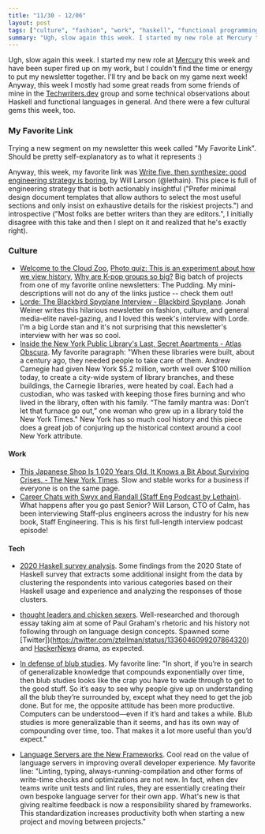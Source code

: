 ```yaml
---
title: "11/30 - 12/06"
layout: post
tags: ["culture", "fashion", "work", "haskell", "functional programming", "language servers"]
summary: "Ugh, slow again this week. I started my new role at Mercury this week and have been super fired up on my work, but I couldn't find the time or energy to put my newsletter together.  I'll try and be back on my game next week!  Anyway, this week I mostly had some great reads from some friends of mine in the Techwriters.dev group and some technical observations about Haskell and functional languages in general.  And there were a few cultural gems this week, too."
---
```


Ugh, slow again this week. I started my new role at [Mercury](https://mercury.com/about) this week and have been super fired up on my work, but I couldn't find the time or energy to put my newsletter together.  I'll try and be back on my game next week!  Anyway, this week I mostly had some great reads from some friends of mine in the [Techwriters.dev](https://techwriters.dev/) group and some technical observations about Haskell and functional languages in general.  And there were a few cultural gems this week, too.  

### My Favorite Link

Trying a new segment on my newsletter this week called "My Favorite Link".  Should be pretty self-explanatory as to what it represents :)

Anyway, this week, my favorite link was [Write five, then synthesize: good engineering strategy is boring.](https://lethain.com/good-engineering-strategy-is-boring/) by Will Larson (@lethain).  This piece is full of engineering strategy that is both actionably insightful ("Prefer minimal design document templates that allow authors to select the most useful sections and only insist on exhaustive details for the riskiest projects.") and introspective ("Most folks are better writers than they are editors.", I initially disagree with this take and then I slept on it and realized that he's exactly right).

### Culture

* [Welcome to the Cloud Zoo](https://pudding.cool/2020/11/cloud-zoo/), [Photo quiz: This is an experiment about how we view history](https://pudding.cool/2020/10/photo-history/), [Why are K-pop groups so big?](https://pudding.cool/2020/10/kpop/)    Big batch of projects from one of my favorite online newsletters: The Pudding.  My mini-descriptions will not do any of the links justice -- check them out!  
* [Lorde: The Blackbird Spyplane Interview - Blackbird Spyplane](https://www.blackbirdspyplane.com/p/lorde-the-blackbird-spyplane-interview).  Jonah Weiner writes this hilarious newsletter on fashion, culture, and general media-elite navel-gazing, and I loved this week's interview with Lorde.  I'm a big Lorde stan and it's not surprising that this newsletter's interview with her was so cool.  
* [Inside the New York Public Library's Last, Secret Apartments - Atlas Obscura](https://www.atlasobscura.com/articles/inside-the-new-york-public-librarys-last-secret-apartments).  My favorite paragraph: "When these libraries were built, about a century ago, they needed people to take care of them. Andrew Carnegie had given New York $5.2 million, worth well over $100 million today, to create a city-wide system of library branches, and these buildings, the Carnegie libraries, were heated by coal. Each had a custodian, who was tasked with keeping those fires burning and who lived in the library, often with his family. “The family mantra was: Don’t let that furnace go out,” one woman who grew up in a library told the New York Times."  New York has so much cool history and this piece does a great job of conjuring up the historical context around a cool New York attribute.  

#### Work

* [This Japanese Shop Is 1,020 Years Old. It Knows a Bit About Surviving Crises. - The New York Times](https://www.nytimes.com/2020/12/02/business/japan-old-companies.html).  Slow and stable works for a business if everyone is on the same page.
* [Career Chats with Swyx and Randall (Staff Eng Podcast by Lethain)](https://share.transistor.fm/s/d499230a).  What happens after you go past Senior? Will Larson, CTO of Calm, has been interviewing Staff-plus engineers across the industry for his new book, Staff Engineering. This is his first full-length interview podcast episode!

#### Tech

* [2020 Haskell survey analysis](https://www.ariis.it/static/articles/2020-haskell-survey-analysis/page.html).  Some findings from the 2020 State of Haskell survey that extracts some additional insight from the data by clustering the respondents into various categories based on their Haskell usage and experience and analyzing the responses of those clusters.  

* [thought leaders and chicken sexers](https://ideolalia.com/essays/thought-leaders-and-chicken-sexers.html). Well-researched and thorough essay taking aim at some of Paul Graham's rhetoric and his history not following through on language design concepts.  Spawned some [Twitter])(https://twitter.com/ztellman/status/1336046099207864320) and [HackerNews](https://news.ycombinator.com/item?id=25325716) drama, as expected.
* [In defense of blub studies](https://www.benkuhn.net/blub/).  My favorite line: "In short, if you’re in search of generalizable knowledge that compounds exponentially over time, then blub studies looks like the crap you have to wade through to get to the good stuff. So it’s easy to see why people give up on understanding all the blub they’re surrounded by, except what they need to get the job done.  But for me, the opposite attitude has been more productive. Computers can be understood—even if it’s hard and takes a while. Blub studies is more generalizable than it seems, and has its own way of compounding over time, too. That makes it a lot more useful than you’d expect."

* [Language Servers are the New Frameworks](https://dev.to/dx/language-servers-are-the-new-frameworks-1lbm). Cool read on the value of language servers in improving overall developer experience. My favorite line: "Linting, typing, always-running-compilation and other forms of write-time checks and optimizations are not new. In fact, when dev teams write unit tests and lint rules, they are essentially creating their own bespoke language server for their own app. What's new is that giving realtime feedback is now a responsibility shared by frameworks. This standardization increases productivity both when starting a new project and moving between projects."
